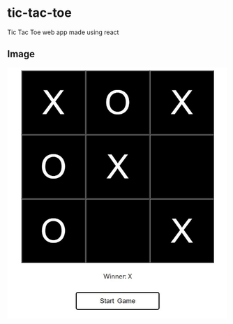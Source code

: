 # tic-tac-toe
Tic Tac Toe web app made using react

## Image

![Tic Tac Toe](https://github.com/shankarmattigatti/tic-tac-toe/blob/main/tic-tac-toe.JPG)